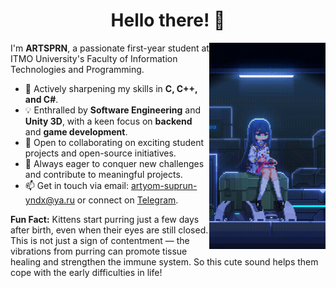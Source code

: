 <h1 align="center">Hello there!  👋</h1>

<picture>
  <img src="assets/readme_video.gif" title="It's me!" height="330px" align="right">
</picture>


I'm **ARTSPRN**, a passionate first-year student at ITMO University's Faculty of Information Technologies and Programming. 

- 🌱 Actively sharpening my skills in **C, C++, and C#**.
- 💡 Enthralled by **Software Engineering** and **Unity 3D**, with a keen focus on **backend** and **game development**.
- 🤝 Open to collaborating on exciting student projects and open-source initiatives.
- 🎯 Always eager to conquer new challenges and contribute to meaningful projects.
- 📫 Get in touch via email: [artyom-suprun-yndx@ya.ru](mailto:artyom-suprun-yndx@ya.ru) or connect on [Telegram](https://t.me/softduckling).

**Fun Fact:** Kittens start purring just a few days after birth, even when their eyes are still closed. This is not just a sign of contentment — the vibrations from purring can promote tissue healing and strengthen the immune system. So this cute sound helps them cope with the early difficulties in life!
